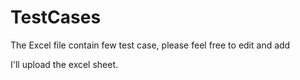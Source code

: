 # TestCases
The Excel file contain few test case, please feel free to edit and add

I'll upload the excel sheet.
